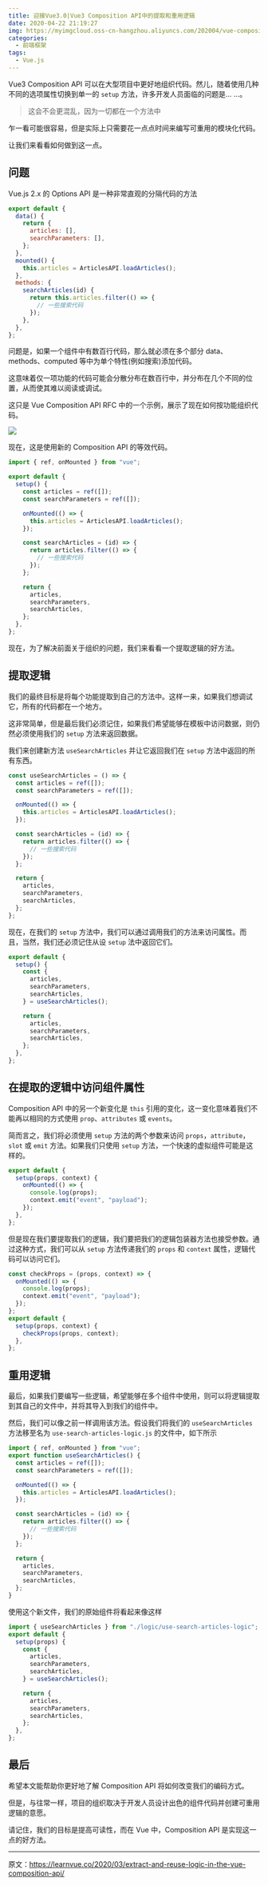 ```yaml
---
title: 迎接Vue3.0|Vue3 Composition API中的提取和重用逻辑
date: 2020-04-22 21:19:27
img: https://myimgcloud.oss-cn-hangzhou.aliyuncs.com/202004/vue-composition-api-and/banner.jpg
categories:
  - 前端框架
tags:
  - Vue.js
---
```


Vue3 Composition API 可以在大型项目中更好地组织代码。然儿，随着使用几种不同的选项属性切换到单一的 `setup` 方法，许多开发人员面临的问题是... ...。

<!-- more -->

> 这会不会更混乱，因为一切都在一个方法中

乍一看可能很容易，但是实际上只需要花一点点时间来编写可重用的模块化代码。

让我们来看看如何做到这一点。

## 问题

Vue.js 2.x 的 Options API 是一种非常直观的分隔代码的方法

```javascript
export default {
  data() {
    return {
      articles: [],
      searchParameters: [],
    };
  },
  mounted() {
    this.articles = ArticlesAPI.loadArticles();
  },
  methods: {
    searchArticles(id) {
      return this.articles.filter(() => {
        // 一些搜索代码
      });
    },
  },
};
```

问题是，如果一个组件中有数百行代码，那么就必须在多个部分 data、methods、computed 等中为单个特性(例如搜索)添加代码。

这意味着仅一项功能的代码可能会分散分布在数百行中，并分布在几个不同的位置，从而使其难以阅读或调试。

这只是 Vue Composition API RFC 中的一个示例，展示了现在如何按功能组织代码。

![](http://myimgcloud.oss-cn-hangzhou.aliyuncs.com/202004/vue-composition-api-and/1.png)

现在，这是使用新的 Composition API 的等效代码。

```javascript
import { ref, onMounted } from "vue";

export default {
  setup() {
    const articles = ref([]);
    const searchParameters = ref([]);

    onMounted(() => {
      this.articles = ArticlesAPI.loadArticles();
    });

    const searchArticles = (id) => {
      return articles.filter(() => {
        // 一些搜索代码
      });
    };

    return {
      articles,
      searchParameters,
      searchArticles,
    };
  },
};
```

现在，为了解决前面关于组织的问题，我们来看看一个提取逻辑的好方法。

## 提取逻辑

我们的最终目标是将每个功能提取到自己的方法中。这样一来，如果我们想调试它，所有的代码都在一个地方。

这非常简单，但是最后我们必须记住，如果我们希望能够在模板中访问数据，则仍然必须使用我们的 `setup` 方法来返回数据。

我们来创建新方法 `useSearchArticles` 并让它返回我们在 `setup` 方法中返回的所有东西。

```javascript
const useSearchArticles = () => {
  const articles = ref([]);
  const searchParameters = ref([]);

  onMounted(() => {
    this.articles = ArticlesAPI.loadArticles();
  });

  const searchArticles = (id) => {
    return articles.filter(() => {
      // 一些搜索代码
    });
  };

  return {
    articles,
    searchParameters,
    searchArticles,
  };
};
```

现在，在我们的 `setup` 方法中，我们可以通过调用我们的方法来访问属性。而且，当然，我们还必须记住从设 `setup` 法中返回它们。

```javascript
export default {
  setup() {
    const {
      articles,
      searchParameters,
      searchArticles,
    } = useSearchArticles();

    return {
      articles,
      searchParameters,
      searchArticles,
    };
  },
};
```

## 在提取的逻辑中访问组件属性

Composition API 中的另一个新变化是 `this` 引用的变化，这一变化意味着我们不能再以相同的方式使用 `prop`、`attributes` 或 `events`。

简而言之，我们将必须使用 `setup` 方法的两个参数来访问 `props`，`attribute`，`slot` 或 `emit` 方法。如果我们只使用 `setup` 方法，一个快速的虚拟组件可能是这样的。

```javascript
export default {
  setup(props, context) {
    onMounted(() => {
      console.log(props);
      context.emit("event", "payload");
    });
  },
};
```

但是现在我们要提取我们的逻辑，我们要把我们的逻辑包装器方法也接受参数。通过这种方式，我们可以从 `setup` 方法传递我们的 `props` 和 `context` 属性，逻辑代码可以访问它们。

```javascript
const checkProps = (props, context) => {
  onMounted(() => {
    console.log(props);
    context.emit("event", "payload");
  });
};
export default {
  setup(props, context) {
    checkProps(props, context);
  },
};
```

## 重用逻辑

最后，如果我们要编写一些逻辑，希望能够在多个组件中使用，则可以将逻辑提取到其自己的文件中，并将其导入到我们的组件中。

然后，我们可以像之前一样调用该方法。假设我们将我们的 `useSearchArticles` 方法移至名为 `use-search-articles-logic.js` 的文件中，如下所示

```javascript
import { ref, onMounted } from "vue";
export function useSearchArticles() {
  const articles = ref([]);
  const searchParameters = ref([]);

  onMounted(() => {
    this.articles = ArticlesAPI.loadArticles();
  });

  const searchArticles = (id) => {
    return articles.filter(() => {
      // 一些搜索代码
    });
  };

  return {
    articles,
    searchParameters,
    searchArticles,
  };
}
```

使用这个新文件，我们的原始组件将看起来像这样

```javascript
import { useSearchArticles } from "./logic/use-search-articles-logic";
export default {
  setup(props) {
    const {
      articles,
      searchParameters,
      searchArticles,
    } = useSearchArticles();

    return {
      articles,
      searchParameters,
      searchArticles,
    };
  },
};
```

## 最后

希望本文能帮助你更好地了解 Composition API 将如何改变我们的编码方式。

但是，与往常一样，项目的组织取决于开发人员设计出色的组件代码并创建可重用逻辑的意愿。

请记住，我们的目标是提高可读性，而在 Vue 中，Composition API 是实现这一点的好方法。

---

原文：https://learnvue.co/2020/03/extract-and-reuse-logic-in-the-vue-composition-api/
